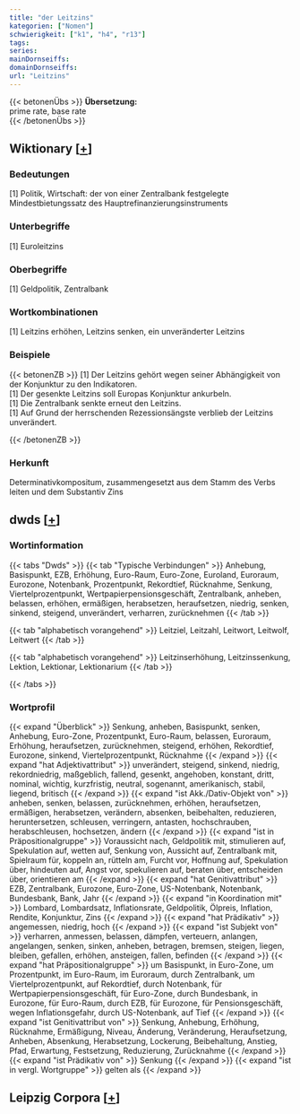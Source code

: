 ```yaml
---
title: "der Leitzins"
kategorien: ["Nomen"]
schwierigkeit: ["k1", "h4", "r13"]
tags:
series:
mainDornseiffs:
domainDornseiffs:
url: "Leitzins"
---
```


{{< betonenÜbs >}}
**Übersetzung:**  
prime rate, base rate  
{{< /betonenÜbs >}}

## Wiktionary [[+](https://de.wiktionary.org/wiki/Leitzins)]

### Bedeutungen
[1] Politik, Wirtschaft: der von einer Zentralbank festgelegte Mindestbietungssatz des Hauptrefinanzierungsinstruments  

### Unterbegriffe
[1] Euroleitzins  

### Oberbegriffe
[1] Geldpolitik, Zentralbank  

### Wortkombinationen
[1] Leitzins erhöhen, Leitzins senken, ein unveränderter Leitzins  

### Beispiele
{{< betonenZB >}}
[1] Der Leitzins gehört wegen seiner Abhängigkeit von der Konjunktur zu den Indikatoren.  
[1] Der gesenkte Leitzins soll Europas Konjunktur ankurbeln.  
[1] Die Zentralbank senkte erneut den Leitzins.  
[1] Auf Grund der herrschenden Rezessionsängste verblieb der Leitzins unverändert.  

{{< /betonenZB >}}
### Herkunft
Determinativkompositum, zusammengesetzt aus dem Stamm des Verbs leiten und dem Substantiv Zins  



## dwds [[+](https://www.dwds.de/wb/Leitzins)]

### Wortinformation
{{< tabs "Dwds" >}}
{{< tab "Typische Verbindungen" >}}
Anhebung, Basispunkt, EZB, Erhöhung, Euro-Raum, Euro-Zone, Euroland, Euroraum, Eurozone, Notenbank, Prozentpunkt, Rekordtief, Rücknahme, Senkung, Viertelprozentpunkt, Wertpapierpensionsgeschäft, Zentralbank, anheben, belassen, erhöhen, ermäßigen, herabsetzen, heraufsetzen, niedrig, senken, sinkend, steigend, unverändert, verharren, zurücknehmen
{{< /tab >}}

{{< tab "alphabetisch vorangehend" >}}
Leitziel, Leitzahl, Leitwort, Leitwolf, Leitwert
{{< /tab >}}

{{< tab "alphabetisch vorangehend" >}}
Leitzinserhöhung, Leitzinssenkung, Lektion, Lektionar, Lektionarium
{{< /tab >}}

{{< /tabs >}}

### Wortprofil
{{< expand "Überblick" >}} Senkung, anheben, Basispunkt, senken, Anhebung, Euro-Zone, Prozentpunkt, Euro-Raum, belassen, Euroraum, Erhöhung, heraufsetzen, zurücknehmen, steigend, erhöhen, Rekordtief, Eurozone, sinkend, Viertelprozentpunkt, Rücknahme {{< /expand >}}
{{< expand "hat Adjektivattribut" >}} unverändert, steigend, sinkend, niedrig, rekordniedrig, maßgeblich, fallend, gesenkt, angehoben, konstant, dritt, nominal, wichtig, kurzfristig, neutral, sogenannt, amerikanisch, stabil, liegend, britisch {{< /expand >}}
{{< expand "ist Akk./Dativ-Objekt von" >}} anheben, senken, belassen, zurücknehmen, erhöhen, heraufsetzen, ermäßigen, herabsetzen, verändern, absenken, beibehalten, reduzieren, heruntersetzen, schleusen, verringern, antasten, hochschrauben, herabschleusen, hochsetzen, ändern {{< /expand >}}
{{< expand "ist in Präpositionalgruppe" >}} Voraussicht nach, Geldpolitik mit, stimulieren auf, Spekulation auf, wetten auf, Senkung von, Aussicht auf, Zentralbank mit, Spielraum für, koppeln an, rütteln am, Furcht vor, Hoffnung auf, Spekulation über, hindeuten auf, Angst vor, spekulieren auf, beraten über, entscheiden über, orientieren am {{< /expand >}}
{{< expand "hat Genitivattribut" >}} EZB, Zentralbank, Eurozone, Euro-Zone, US-Notenbank, Notenbank, Bundesbank, Bank, Jahr {{< /expand >}}
{{< expand "in Koordination mit" >}} Lombard, Lombardsatz, Inflationsrate, Geldpolitik, Ölpreis, Inflation, Rendite, Konjunktur, Zins {{< /expand >}}
{{< expand "hat Prädikativ" >}} angemessen, niedrig, hoch {{< /expand >}}
{{< expand "ist Subjekt von" >}} verharren, anmessen, belassen, dämpfen, verteuern, anlangen, angelangen, senken, sinken, anheben, betragen, bremsen, steigen, liegen, bleiben, gefallen, erhöhen, ansteigen, fallen, befinden {{< /expand >}}
{{< expand "hat Präpositionalgruppe" >}} um Basispunkt, in Euro-Zone, um Prozentpunkt, im Euro-Raum, im Euroraum, durch Zentralbank, um Viertelprozentpunkt, auf Rekordtief, durch Notenbank, für Wertpapierpensionsgeschäft, für Euro-Zone, durch Bundesbank, in Eurozone, für Euro-Raum, durch EZB, für Eurozone, für Pensionsgeschäft, wegen Inflationsgefahr, durch US-Notenbank, auf Tief {{< /expand >}}
{{< expand "ist Genitivattribut von" >}} Senkung, Anhebung, Erhöhung, Rücknahme, Ermäßigung, Niveau, Änderung, Veränderung, Heraufsetzung, Anheben, Absenkung, Herabsetzung, Lockerung, Beibehaltung, Anstieg, Pfad, Erwartung, Festsetzung, Reduzierung, Zurücknahme {{< /expand >}}
{{< expand "ist Prädikativ von" >}} Senkung {{< /expand >}}
{{< expand "ist in vergl. Wortgruppe" >}} gelten als {{< /expand >}}

## Leipzig Corpora [[+](https://corpora.uni-leipzig.de/en/res?word=Leitzins&corpusId=deu_newscrawl-public_2018)]

